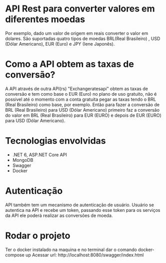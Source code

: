 # API Rest para converter valores em diferentes moedas
Por exemplo, dado um valor de origem em reais converter o valor em dolares.
São suportadas quatro tipos de moedas BRL(Real Brasileiro) , USD (Dólar Americano), EUR (Euro) e JPY (Iene Japonês).

# Como a API obtem as taxas de conversão?
A API através de outra API(rs) "Exchangeratesapi" obtem as taxas de conversão e tem como base o EUR (Euro) no plano de uso gratuito, não é possivel até o momento com a conta gratuita pegar as taxas tendo o BRL (Real Brasileiro) como base, por exemplo. Então para fazer a conversão de BRL (Real Brasileiro) para USD (Dólar Americano) primeiro faz a conversão do valor em BRL (Real Brasileiro) para EUR (EURO) e depois de EUR (EURO) para USD (Dólar Americano).

# Tecnologias envolvidas
 - .NET 6, ASP.NET Core API
 - MongoDB
 - Swagger
 - Docker

# Autenticação
API também tem um mecanismo de autenticação de usuário. 
Usuário se autentica na API e recebe um token, passando esse token para os serviços da API ele poderá realizar as conversões de moeda. 

# Rodar o projeto
Ter o docker instalado na maquina e no terminal dar o comando docker-compose up 
Acessar url: http://localhost:8080/swagger/index.html
